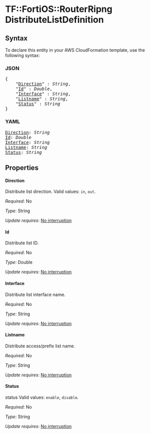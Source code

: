 # TF::FortiOS::RouterRipng DistributeListDefinition

## Syntax

To declare this entity in your AWS CloudFormation template, use the following syntax:

### JSON

<pre>
{
    "<a href="#direction" title="Direction">Direction</a>" : <i>String</i>,
    "<a href="#id" title="Id">Id</a>" : <i>Double</i>,
    "<a href="#interface" title="Interface">Interface</a>" : <i>String</i>,
    "<a href="#listname" title="Listname">Listname</a>" : <i>String</i>,
    "<a href="#status" title="Status">Status</a>" : <i>String</i>
}
</pre>

### YAML

<pre>
<a href="#direction" title="Direction">Direction</a>: <i>String</i>
<a href="#id" title="Id">Id</a>: <i>Double</i>
<a href="#interface" title="Interface">Interface</a>: <i>String</i>
<a href="#listname" title="Listname">Listname</a>: <i>String</i>
<a href="#status" title="Status">Status</a>: <i>String</i>
</pre>

## Properties

#### Direction

Distribute list direction. Valid values: `in`, `out`.

_Required_: No

_Type_: String

_Update requires_: [No interruption](https://docs.aws.amazon.com/AWSCloudFormation/latest/UserGuide/using-cfn-updating-stacks-update-behaviors.html#update-no-interrupt)

#### Id

Distribute list ID.

_Required_: No

_Type_: Double

_Update requires_: [No interruption](https://docs.aws.amazon.com/AWSCloudFormation/latest/UserGuide/using-cfn-updating-stacks-update-behaviors.html#update-no-interrupt)

#### Interface

Distribute list interface name.

_Required_: No

_Type_: String

_Update requires_: [No interruption](https://docs.aws.amazon.com/AWSCloudFormation/latest/UserGuide/using-cfn-updating-stacks-update-behaviors.html#update-no-interrupt)

#### Listname

Distribute access/prefix list name.

_Required_: No

_Type_: String

_Update requires_: [No interruption](https://docs.aws.amazon.com/AWSCloudFormation/latest/UserGuide/using-cfn-updating-stacks-update-behaviors.html#update-no-interrupt)

#### Status

status Valid values: `enable`, `disable`.

_Required_: No

_Type_: String

_Update requires_: [No interruption](https://docs.aws.amazon.com/AWSCloudFormation/latest/UserGuide/using-cfn-updating-stacks-update-behaviors.html#update-no-interrupt)

